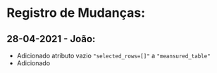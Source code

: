 # Registro de Mudanças:

## 28-04-2021 - João:

* Adicionado atributo vazio ``"selected_rows=[]"`` a ``"meansured_table"``
* Adicionado 